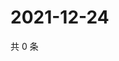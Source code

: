 # 2021-12-24

共 0 条

<!-- BEGIN WEIBO -->
<!-- 最后更新时间 Fri Dec 24 2021 15:09:18 GMT+0800 (China Standard Time) -->

<!-- END WEIBO -->
